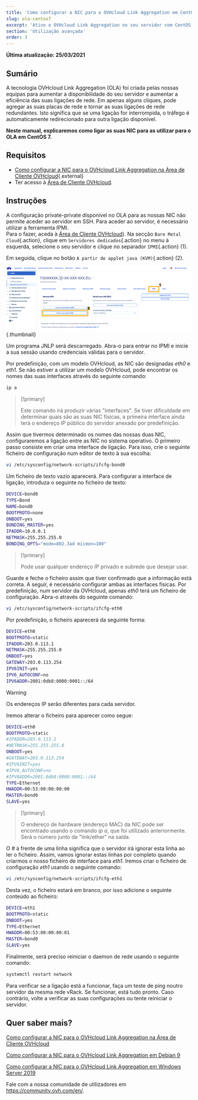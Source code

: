 ```yaml
---
title: 'Como configurar a NIC para o OVHcloud Link Aggregation em CentOS 7'
slug: ola-centos7
excerpt: 'Ative o OVHcloud Link Aggregation no seu servidor com CentOS 7'
section: 'Utilização avançada'
order: 3
---
```


**Última atualização: 25/03/2021**

## Sumário

A tecnologia OVHcloud Link Aggregation (OLA) foi criada pelas nossas equipas para aumentar a disponibilidade do seu servidor e aumentar a eficiência das suas ligações de rede. Em apenas alguns cliques, pode agregar as suas placas de rede e tornar as suas ligações de rede redundantes. Isto significa que se uma ligação for interrompida, o tráfego é automaticamente redirecionado para outra ligação disponível.

**Neste manual, explicaremos como ligar as suas NIC para as utilizar para o OLA em CentOS 7.**

## Requisitos

- [Como configurar a NIC para o OVHcloud Link Aggregation na Área de Cliente OVHcloud](../ola-manager){.external}
- Ter acesso à [Área de Cliente OVHcloud](https://www.ovh.com/auth/?action=gotomanager&from=https://www.ovh.pt/&ovhSubsidiary=pt).

## Instruções

A configuração private-private disponível no OLA para as nossas NIC não permite aceder ao servidor em SSH. Para aceder ao servidor, é necessário utilizar a ferramenta IPMI.
<br>Para o fazer, aceda à [Área de Cliente OVHcloud](https://www.ovh.com/auth/?action=gotomanager&from=https://www.ovh.pt/&ovhSubsidiary=pt)). Na secção `Bare Metal Cloud`{.action}, clique em `Servidores dedicados`{.action} no menu à esquerda, selecione o seu servidor e clique no separador `IPMI`{.action} (1).

Em seguida, clique no botão `A partir de applet java (KVM)`{.action} (2).

![remote_kvm](images/remote_kvm2021.png){.thumbnail}

Um programa JNLP será descarregado. Abra-o para entrar no IPMI e inicie a sua sessão usando credenciais válidas para o servidor.

Por predefinição, com um modelo OVHcloud, as NIC são designadas *eth0* e *eth1*. Se não estiver a utilizar um modelo OVHcloud, pode encontrar os nomes das suas interfaces através do seguinte comando:

```bash
ip a
```

> [!primary]
>
> Este comando irá produzir várias "interfaces". Se tiver dificuldade em determinar quais são as suas NIC físicas, a primeira interface ainda terá o endereço IP público do servidor anexado por predefinição.
>

Assim que tivermos determinado os nomes das nossas duas NIC, configuraremos a ligação entre as NIC no sistema operativo. O primeiro passo consiste em criar uma interface de ligação. Para isso, crie o seguinte ficheiro de configuração num editor de texto à sua escolha:

```bash
vi /etc/sysconfig/network-scripts/ifcfg-bond0
```

Um ficheiro de texto vazio aparecerá. Para configurar a interface de ligação, introduza o seguinte no ficheiro de texto:

```bash
DEVICE=bond0
TYPE=Bond
NAME=bond0
BOOTPROTO=none
ONBOOT=yes
BONDING_MASTER=yes
IPADDR=10.0.0.1
NETMASK=255.255.255.0
BONDING_OPTS="mode=802.3ad miimon=100"
```

> [!primary]
>
> Pode usar qualquer endereço IP privado e subrede que desejar usar.
>

Guarde e feche o ficheiro assim que tiver confirmado que a informação está correta. A seguir, é necessário configurar ambas as interfaces físicas. Por predefinição, num servidor da OVHcloud, apenas *eth0* terá um ficheiro de configuração. Abra-o através do seguinte comando:

```bash
vi /etc/sysconfig/network-scripts/ifcfg-eth0
```

Por predefinição, o ficheiro aparecerá da seguinte forma:

```bash
DEVICE=eth0
BOOTPROTO=static
IPADDR=203.0.113.1
NETMASK=255.255.255.0
ONBOOT=yes
GATEWAY=203.0.113.254
IPV6INIT=yes
IPV6_AUTOCONF=no
IPV6ADDR=2001:0db8:0000:0001::/64
```

> [!warning]
>
> Os endereços IP serão diferentes para cada servidor.
>

Iremos alterar o ficheiro para aparecer como segue:

```bash
DEVICE=eth0
BOOTPROTO=static
#IPADDR=203.0.113.1
#NETMASK=255.255.255.0
ONBOOT=yes
#GATEWAY=203.0.113.254
#IPV6INIT=yes
#IPV6_AUTOCONF=no
#IPV6ADDR=2001:0db8:0000:0001::/64
TYPE=Ethernet
HWADDR=00:53:00:00:00:00
MASTER=bond0
SLAVE=yes
```

> [!primary]
>
> O endereço de hardware (endereço MAC) da NIC pode ser encontrado usando o comando *ip a*, que foi utilizado anteriormente. Será o número junto de "link/ether" na saída.
>

O *#* à frente de uma linha significa que o servidor irá ignorar esta linha ao ler o ficheiro. Assim, vamos ignorar estas linhas por completo quando criarmos o nosso ficheiro de interface para *eth1*. Iremos criar o ficheiro de configuração *eth1* usando o seguinte comando:

```bash
vi /etc/sysconfig/network-scripts/ifcfg-eth1
```

Desta vez, o ficheiro estará em branco, por isso adicione o seguinte conteúdo ao ficheiro:

```bash
DEVICE=eth1
BOOTPROTO=static
ONBOOT=yes
TYPE=Ethernet
HWADDR=00:53:00:00:00:01
MASTER=bond0
SLAVE=yes
```

Finalmente, será preciso reiniciar o daemon de rede usando o seguinte comando:

```bash
systemctl restart network
```

Para verificar se a ligação está a funcionar, faça um teste de ping noutro servidor da mesma rede vRack. Se funcionar, está tudo pronto. Caso contrário, volte a verificar as suas configurações ou tente reiniciar o servidor.

## Quer saber mais?

[Como configurar a NIC para o OVHcloud Link Aggregation na Área de Cliente OVHcloud](../ola-manager/)

[Como configurar a NIC para o OVHcloud Link Aggregation em Debian 9](../ola-debian9/)

[Como configurar a NIC para o OVHcloud Link Aggregation em Windows Server 2019](../ola-w2k19/)

Fale com a nossa comunidade de utilizadores em <https://community.ovh.com/en/>.
